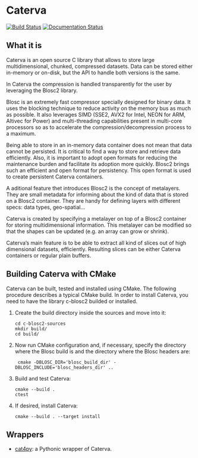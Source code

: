 # Caterva

[![Build Status](https://dev.azure.com/blosc/caterva/_apis/build/status/caterva?branchName=master)](https://dev.azure.com/blosc/caterva/_build/latest?definitionId=3&branchName=master)
[![Documentation Status](https://readthedocs.org/projects/caterva/badge/?version=latest)](https://caterva.readthedocs.io/en/latest/?badge=latest)


## What it is

Caterva is an open source C library that allows to store large multidimensional, chunked,
compressed datasets. Data can be stored either in-memory or on-disk, but the API to handle both
versions is the same. 

In Caterva the compression is handled transparently for the user by leveraging the Blosc2 library.

Blosc is an extremely fast compressor specially designed for binary data. It uses the blocking
technique to reduce activity on the memory bus as much as possible. It also leverages SIMD
(SSE2, AVX2 for Intel, NEON for ARM, Altivec for Power) and multi-threading capabilities
present in multi-core processors so as to accelerate the compression/decompression process
to a maximum.

Being able to store in an in-memory data container does not mean that data cannot be persisted.
It is critical to find a way to store and retrieve data efficiently. Also, it is important to
adopt open formats for reducing the maintenance burden and facilitate its adoption more quickly.
Blosc2 brings such an efficient and open format for persistency. This open format is used to create
persistent Caterva containers.

A aditional feature thet introduces Blosc2 is the concept of metalayers. They are small metadata
for informing about the kind of data that is stored on a Blosc2 container. They are handy for
defining layers with different specs: data types, geo-spatial... 

Caterva is created by specifying a metalayer on top of a Blosc2 container for storing
multidimensional information. This metalayer can be modified so that the shapes can be updated
(e.g. an array can grow or shrink).

Caterva’s main feature is to be able to extract all kind of slices out of high dimensional
datasets, efficiently. Resulting slices can be either Caterva containers or regular plain buffers.


## Building Caterva with CMake

Caterva can be built, tested and installed using CMake. The following procedure describes a
typical CMake build. In order to install Caterva, you need to have the library c-blosc2 builded
 or installed.

1. Create the build directory inside the sources and move into it:
  
    ```
    cd c-blosc2-sources
    mkdir build/
    cd build/
    ```

2. Now run CMake configuration and, if necessary, specify the directory where the Blosc build is
and the directory where the Blosc headers are:
   ```
    cmake -DBLOSC_DIR='blosc_build_dir' -DBLOSC_INCLUDE='blosc_headers_dir' ..
    ```
 
3. Build and test Caterva:

    ```
    cmake --build .
   ctest
   ```
   
4. If desired, install Caterva:
    ```
    cmake --build . --target install
    ```
   

## Wrappers

- [cat4py](https://github.com/Blosc/cat4py): a Pythonic wrapper of Caterva.
